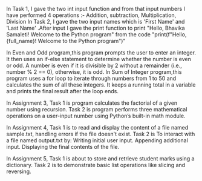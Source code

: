 In Task 1, I gave the two int input function and from that input numbers I have performed 4 operations :- Addition, subtraction, Multiplication, Division
In Task 2, I gave the two input names which is 'First Name' and 'Last Name' .After input I gave the print function to print "Hello, Bhavika Samaleti! Welcome to the Python program" from the code "print(f"Hello, {full_name}! Welcome to the Python program")" 

In Even and Odd program,this program prompts the user to enter an integer. It then uses an if-else statement to determine whether the number is even or odd. A number is even if it is divisible by 2 without a remainder (i.e., number % 2 == 0), otherwise, it is odd.
In Sum of Integer program,this program uses a for loop to iterate through numbers from 1 to 50 and calculates the sum of all these integers. It keeps a running total in a variable and prints the final result after the loop ends.

In Assignment 3, Task 1 is program calculates the factorial of a given number using recursion.
Task 2 is program performs three mathematical operations on a user-input number using Python’s built-in math module.

In Assignment 4, Task 1 is to read and display the content of a file named sample.txt, handling errors if the file doesn't exist.
Task 2 is To interact with a file named output.txt by:
Writing initial user input.
Appending additional input.
Displaying the final contents of the file.

In Assignment 5, Task 1 is about to store and retrieve student marks using a dictionary.
Task 2 is to demonstrate basic list operations like slicing and reversing.
